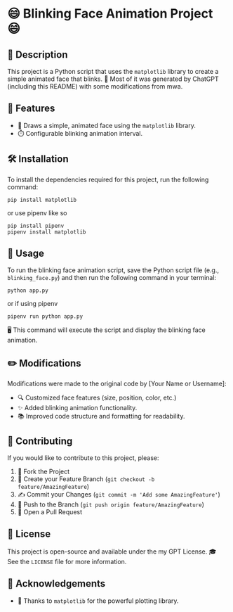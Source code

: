 # 😄 Blinking Face Animation Project 😄

## 📝 Description

This project is a Python script that uses the `matplotlib` library to create a simple animated face that blinks. 🤖 Most of it was generated by ChatGPT (including this README) with some modifications from mwa.

## 🌟 Features

- 🎨 Draws a simple, animated face using the `matplotlib` library.
- ⏱️ Configurable blinking animation interval.

## 🛠️ Installation

To install the dependencies required for this project, run the following command:

`pip install matplotlib`

or use pipenv like so


```
pip install pipenv
pipenv install matplotlib
```

## 🔧 Usage

To run the blinking face animation script, save the Python script file (e.g., `blinking_face.py`) and then run the following command in your terminal:

`python app.py`

or if using pipenv

`pipenv run python app.py`


🖥️ This command will execute the script and display the blinking face animation.

## ✏️ Modifications

Modifications were made to the original code by [Your Name or Username]:

- 🔍 Customized face features (size, position, color, etc.)
- ✨ Added blinking animation functionality.
- 📚 Improved code structure and formatting for readability.

## 🤝 Contributing

If you would like to contribute to this project, please:

1. 🍴 Fork the Project
2. 🌿 Create your Feature Branch (`git checkout -b feature/AmazingFeature`)
3. ✍️ Commit your Changes (`git commit -m 'Add some AmazingFeature'`)
4. 🚀 Push to the Branch (`git push origin feature/AmazingFeature`)
5. 💌 Open a Pull Request

## 📜 License

This project is open-source and available under the my GPT License. 🎓 See the `LICENSE` file for more information.

## 🙌 Acknowledgements

- 👏 Thanks to `matplotlib` for the powerful plotting library.
